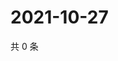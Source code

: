 # 2021-10-27

共 0 条

<!-- BEGIN WEIBO -->
<!-- 最后更新时间 Wed Oct 27 2021 15:14:04 GMT+0800 (China Standard Time) -->

<!-- END WEIBO -->
